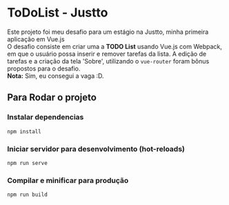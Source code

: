 # ToDoList - Justto
Este projeto foi meu desafio para um estágio na Justto, minha primeira aplicação em Vue.js  
O desafio consiste em criar uma a **TODO List** usando Vue.js com Webpack, em que o usuário possa inserir e remover tarefas da lista. A edição de tarefas e a criação da tela 'Sobre', utilizando o `vue-router` foram bônus propostos para o desafio.  
**Nota:** Sim, eu consegui a vaga :D.

## Para Rodar o projeto
### Instalar dependencias
```
npm install
```

### Iniciar servidor para desenvolvimento (hot-reloads)
```
npm run serve
```

### Compilar e minificar para produção
```
npm run build
```
